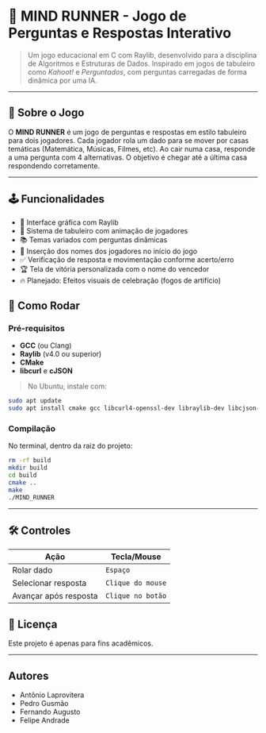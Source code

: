 # 🧠 MIND RUNNER - Jogo de Perguntas e Respostas Interativo

> Um jogo educacional em C com Raylib, desenvolvido para a disciplina de Algoritmos e Estruturas de Dados. Inspirado em jogos de tabuleiro como *Kahoot!* e *Perguntados*, com perguntas carregadas de forma dinâmica por uma IA.

---

## 🧠 Sobre o Jogo

O **MIND RUNNER** é um jogo de perguntas e respostas em estilo tabuleiro para dois jogadores. Cada jogador rola um dado para se mover por casas temáticas (Matemática, Músicas, Filmes, etc). Ao cair numa casa, responde a uma pergunta com 4 alternativas. O objetivo é chegar até a última casa respondendo corretamente.

---

## 🕹️ Funcionalidades

- 🎨 Interface gráfica com Raylib
- 🎲 Sistema de tabuleiro com animação de jogadores
- 📚 Temas variados com perguntas dinâmicas
- 👤 Inserção dos nomes dos jogadores no início do jogo
- ✅ Verificação de resposta e movimentação conforme acerto/erro
- 🏆 Tela de vitória personalizada com o nome do vencedor
- 🔥 Planejado: Efeitos visuais de celebração (fogos de artifício)


## 🚀 Como Rodar

### Pré-requisitos

- **GCC** (ou Clang)
- **Raylib** (v4.0 ou superior)
- **CMake**
- **libcurl** e **cJSON**

> No Ubuntu, instale com:
```bash
sudo apt update
sudo apt install cmake gcc libcurl4-openssl-dev libraylib-dev libcjson-dev
```

### Compilação

No terminal, dentro da raiz do projeto:

```bash
rm -rf build
mkdir build
cd build
cmake ..
make
./MIND_RUNNER
```

---

## 🛠️ Controles

| Ação                    | Tecla/Mouse           |
|-------------------------|-----------------------|
| Rolar dado              | `Espaço`              |
| Selecionar resposta     | `Clique do mouse`     |
| Avançar após resposta   | `Clique no botão`     |



## 📜 Licença

Este projeto é apenas para fins acadêmicos.

---

## Autores
- Antônio Laprovitera
- Pedro Gusmão
- Fernando Augusto
- Felipe Andrade
